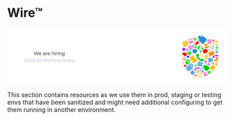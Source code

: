 # Wire™

[![Wire logo](https://github.com/wireapp/wire/blob/master/assets/header-small.png?raw=true)](https://wire.com/jobs/)

This section contains resources as we use them in prod, staging or testing envs that have been sanitized and might need additional configuring to get them running in another environment.
